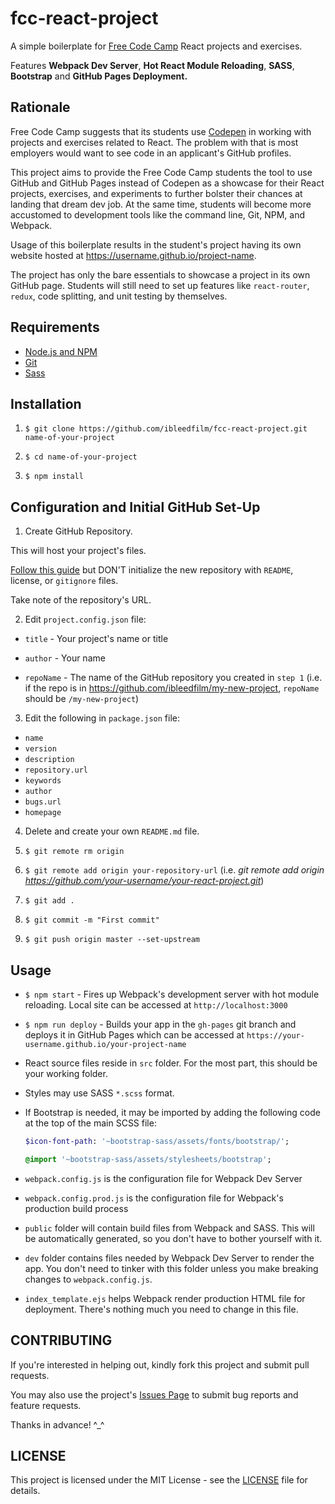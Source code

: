 # fcc-react-project

A simple boilerplate for [Free Code Camp](https://www.freecodecamp.com) React
projects and exercises.

Features **Webpack Dev Server**, **Hot React Module Reloading**, **SASS**,
**Bootstrap** and **GitHub Pages Deployment.**

## Rationale

Free Code Camp suggests that its students use [Codepen](http://codepen.io) in
working with projects and exercises related to React. The problem with that is
most employers would want to see code in an applicant's GitHub profiles.

This project aims to provide the Free Code Camp students the tool to use GitHub
and GitHub Pages instead of Codepen as a showcase for their React projects,
exercises, and experiments to further bolster their chances at landing that
dream dev job. At the same time, students will become more accustomed to
development tools like the command line, Git, NPM, and Webpack.

Usage of this boilerplate results in the student's project having its own website
hosted at https://username.github.io/project-name.

The project has only the bare essentials to showcase a project in its own GitHub
page. Students will still need to set up features like `react-router`, `redux`,
code splitting, and unit testing by themselves.

## Requirements

- [Node.js and NPM](https://nodejs.org/en/download/)
- [Git](https://git-scm.com/downloads)
- [Sass](http://sass-lang.com/install)

## Installation

1. `$ git clone https://github.com/ibleedfilm/fcc-react-project.git name-of-your-project`

2. `$ cd name-of-your-project`

3. `$ npm install`

## Configuration and Initial GitHub Set-Up

1. Create GitHub Repository.

  This will host your project's files.

  [Follow this guide](https://help.github.com/articles/creating-a-new-repository/)
  but DON'T initialize the new repository with `README`, license, or `gitignore`
  files.

  Take note of the repository's URL.

2. Edit `project.config.json` file:

  - `title` - Your project's name or title

  - `author` - Your name

  - `repoName` - The name of the GitHub repository you created in `step 1` (i.e.
    if the repo is in https://github.com/ibleedfilm/my-new-project, `repoName`
    should be `/my-new-project`)

3. Edit the following in `package.json` file:
  - `name`
  - `version`
  - `description`
  - `repository.url`
  - `keywords`
  - `author`
  - `bugs.url`
  - `homepage`

4. Delete and create your own `README.md` file.

5. `$ git remote rm origin`

6. `$ git remote add origin your-repository-url`
  (i.e. _git remote add origin https://github.com/your-username/your-react-project.git_)

7. `$ git add .`

8. `$ git commit -m "First commit"`

9. `$ git push origin master --set-upstream`

## Usage

- `$ npm start` - Fires up Webpack's development server with hot module reloading.
Local site can be accessed at `http://localhost:3000`

- `$ npm run deploy` - Builds your app in the `gh-pages` git branch and deploys
it in GitHub Pages which can be accessed at `https://your-username.github.io/your-project-name`

- React source files reside in `src` folder. For the most part, this should be
your working folder.

- Styles may use SASS `*.scss` format.

- If Bootstrap is needed, it may be imported by adding the following code at the top of the main SCSS file:

  ```sass
  $icon-font-path: '~bootstrap-sass/assets/fonts/bootstrap/';

  @import '~bootstrap-sass/assets/stylesheets/bootstrap';
  ```

- `webpack.config.js` is the configuration file for Webpack Dev Server

- `webpack.config.prod.js` is the configuration file for Webpack's production
build process

- `public` folder will contain build files from Webpack and SASS. This will be
automatically generated, so you don't have to bother yourself with it.

- `dev` folder contains files needed by Webpack Dev Server to render the app.
You don't need to tinker with this folder unless you make breaking changes to
`webpack.config.js`.

- `index_template.ejs` helps Webpack render production HTML file for deployment.
There's nothing much you need to change in this file.

## CONTRIBUTING

If you're interested in helping out, kindly fork this project and submit pull
requests.

You may also use the project's [Issues Page](https://github.com/ibleedfilm/fcc-react-project/issues)
to submit bug reports and feature requests.

Thanks in advance! ^_^

## LICENSE
This project is licensed under the MIT License - see the [LICENSE](LICENSE) file
for details.

